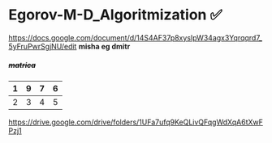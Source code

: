 # Egorov-M-D_Algoritmization :white_check_mark:
https://docs.google.com/document/d/14S4AF37p8xysIpW34agx3Yqrqqrd7_5yFruPwrSgjNU/edit
**misha eg dmitr**
##### ~~matrica~~
|1|9|7|6|
|-|--|---|----|
|2|3|4|5|
https://drive.google.com/drive/folders/1UFa7ufq9KeQLivQFqgWdXqA6tXwFPzj1
